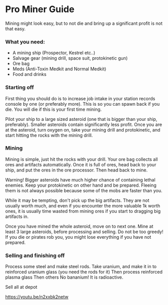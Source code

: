 # Pro Miner Guide

Mining might look easy, but to not die and bring up a significant profit is not that easy.

### What you need:
* A mining ship (Prospector, Kestrel etc..)
* Salvage gear (mining drill, space suit, protokinetic gun)
* Ore bag
* Meds (Anti-Toxin Medkit and Normal Medkit)
* Food and drinks

### Starting off


First thing you should do is to increase job intake in your station records console by one (or preferably more). This is so you can spawn  back if you die.
You will die if this is your first time mining.

Pilot your ship to a large sized asteroid (one that is bigger than your ship, preferably). Smaller asteroids contain significantly less profit. Once you are at the asteroid, turn oxygen on, take your mining drill and protokinetic, and start hitting the rocks with the mining drill.

### Mining


Mining is simple, just hit the rocks with your drill. Your ore bag collects all ores and artifacts automatically. Once it is full of ores, head back to your ship, and put the ores in the ore processor. Then head back to mine.

Warning! Bigger asteroids have much higher chance of containing lethal enemies. Keep your protokinetic on other hand and be prepared. Fleeing them is not always possible because some of the mobs are faster than you.

While it may be tempting, don't pick up the big artifacts. They are not usually worth much, and even if you encounter the more valuable 1k worth ones, it is usually time wasted from mining ores if you start to dragging big artifacts in.

Once you have mined the whole asteroid, move on to next one. Mine at least 3 large asteroids, before processing and selling. Do not be too greedy! If you die or pirates rob you, you might lose everything if you have not prepared.

### Selling and finishing off


Process some steel and make steel rods.
Take uranium, and make it in to reinforced uranium glass (you need the rods for it)
Then process reinforced plasma glass
Then others
No bananium! It is radioactive.

Sell all at depot

https://youtu.be/n2xxbk2netw
